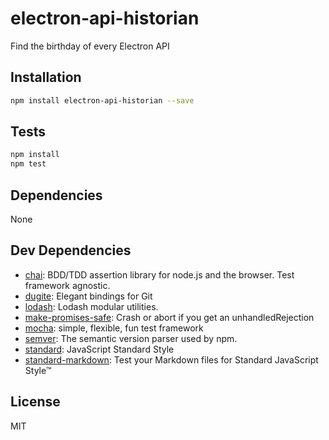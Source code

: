 # electron-api-historian 

Find the birthday of every Electron API

## Installation

```sh
npm install electron-api-historian --save
```


## Tests

```sh
npm install
npm test
```

## Dependencies

None

## Dev Dependencies

- [chai](https://github.com/chaijs/chai): BDD/TDD assertion library for node.js and the browser. Test framework agnostic.
- [dugite](https://github.com/desktop/dugite): Elegant bindings for Git
- [lodash](https://github.com/lodash/lodash): Lodash modular utilities.
- [make-promises-safe](https://github.com/mcollina/make-promises-safe): Crash or abort if you get an unhandledRejection
- [mocha](https://github.com/mochajs/mocha): simple, flexible, fun test framework
- [semver](https://github.com/semver/semver): The semantic version parser used by npm.
- [standard](https://github.com/standard/standard): JavaScript Standard Style
- [standard-markdown](https://github.com/zeke/standard-markdown): Test your Markdown files for Standard JavaScript Style™


## License

MIT
